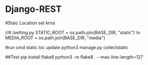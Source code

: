 # Django-REST

#Staic Location set krna

//# <project>/setting.py
STATIC_ROOT = os.path.join(BASE_DIR, "static") \n
MEDIA_ROOT = os.path.join(BASE_DIR, "media")

#run cmd static loc update
python3 manage.py collectstatic

##Test
pip install flake8
python3 -m flake8 . --max-line-length=127
